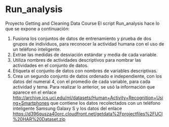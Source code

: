 # Run_analysis
Proyecto Getting and Cleaning Data Course
El script Run_analysis hace lo que se expone a continuación:
1. Fusiona los conjuntos de datos de entrenamiento y prueba de dos grupos de individuos, para reconocer la actividad humana con el uso de un teléfono inteligente.
2. Extrae las medidas de desviación estándar y media de cada variable.
3. Utiliza nombres de actividades descriptivos para nombrar las actividades en el conjunto de datos.
4. Etiqueta el conjunto de datos con nombres de variables descriptivas.
5. Crea un segundo conjunto de datos ordenado e independiente, con los datos del numeral 4, con el promedio de cada variable, para cada actividad y tema.
Para realizar lo anterior, se usó la información que aparece en el enlace http://archive.ics.uci.edu/ml/datasets/Human+Activity+Recognition+Using+Smartphones que contiene los datos recolectados con un teléfono inteligente Samsung Galaxy S y los datos del enlace https://d396qusza40orc.cloudfront.net/getdata%2Fprojectfiles%2FUCI%20HAR%20Dataset.zip
